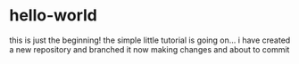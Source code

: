 # hello-world
this is just the beginning!
the simple little tutorial is going on... 
i have created a new repository and branched it
now making changes and about to commit
